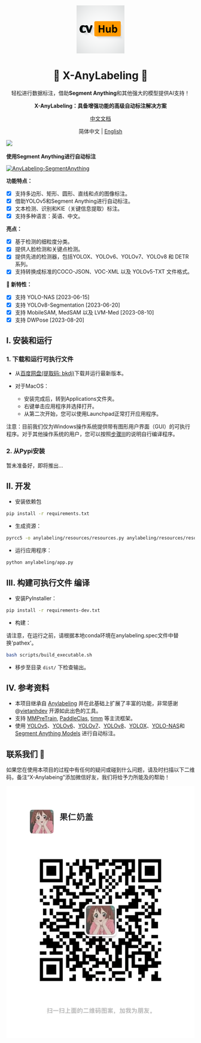 <p align="center">
  <img alt="X-AnyLabeling" style="width: 128px; max-width: 100%; height: auto;" src="https://github.com/CVHub520/Resources/blob/main/X-Anylabeling/logo.png"/>
  <h1 align="center"> 💫 X-AnyLabeling 💫</h1>
  <p align="center">轻松进行数据标注，借助<b>Segment Anything</b>和其他强大的模型提供AI支持！</p>
  <p align="center"><b>X-AnyLabeling：具备增强功能的高级自动标注解决方案</b></p>
</p>

<div align="center">


[中文文档](https://mp.weixin.qq.com/s/Fi7i4kw0n_QsA7AgmtP-JQ)

简体中文 | [English](README.md)

</div>

![](https://user-images.githubusercontent.com/18329471/234640541-a6a65fbc-d7a5-4ec3-9b65-55305b01a7aa.png)


**使用Segment Anything进行自动标注**

<a href="https://b23.tv/AcwX0Gx">
  <img style="width: 800px; margin-left: auto; margin-right: auto; display: block;" alt="AnyLabeling-SegmentAnything" src="https://github.com/CVHub520/Resources/blob/main/X-Anylabeling/demo.gif"/>
</a>


**功能特点：**

- [x] 支持多边形、矩形、圆形、直线和点的图像标注。
- [x] 借助YOLOv5和Segment Anything进行自动标注。
- [x] 文本检测、识别和KIE（关键信息提取）标注。
- [x] 支持多种语言：英语、中文。

**亮点：**

- [x] 基于检测的细粒度分类。
- [x] 提供人脸检测和关键点检测。
- [x] 提供先进的检测器，包括YOLOX、YOLOv6、YOLOv7、YOLOv8 和 DETR 系列。
- [x] 支持转换成标准的COCO-JSON、VOC-XML 以及 YOLOv5-TXT 文件格式。

**🚀 新特性：**

- [x] 支持 YOLO-NAS [2023-06-15]
- [x] 支持 YOLOv8-Segmentation [2023-06-20]
- [x] 支持 MobileSAM, MedSAM 以及 LVM-Med [2023-08-10]
- [x] 支持 DWPose [2023-08-20]

## I. 安装和运行

### 1. 下载和运行可执行文件

- 从[百度网盘(提取码: bkdj)](https://pan.baidu.com/s/1cJeRE2wdiYDy05pb5_JqYQ?pwd=bkdj)下载并运行最新版本。

- 对于MacOS：
  - 安装完成后，转到Applications文件夹。
  - 右键单击应用程序并选择打开。
  - 从第二次开始，您可以使用Launchpad正常打开应用程序。

注意：目前我们仅为Windows操作系统提供带有图形用户界面（GUI）的可执行程序。对于其他操作系统的用户，您可以按照[步骤Ⅲ](#build)的说明自行编译程序。

### 2. 从Pypi安装

暂未准备好，即将推出...


## II. 开发

- 安装依赖包

```bash
pip install -r requirements.txt
```

- 生成资源：

```bash
pyrcc5 -o anylabeling/resources/resources.py anylabeling/resources/resources.qrc
```

- 运行应用程序：

```bash
python anylabeling/app.py
```

## III. 构建可执行文件 <span id="build">编译</span>

- 安装PyInstaller：

```bash
pip install -r requirements-dev.txt
```

- 构建：

请注意，在运行之前，请根据本地conda环境在anylabeling.spec文件中替换'pathex'。

```bash
bash scripts/build_executable.sh
```

- 移步至目录 `dist/` 下检查输出。


## IV. 参考资料

- 本项目继承自 [Anylabeling](https://github.com/vietanhdev/anylabeling) 并在此基础上扩展了丰富的功能，非常感谢 @[vietanhdev](https://github.com/vietanhdev) 开源如此出色的工具。
- 支持 [MMPreTrain](https://github.com/open-mmlab/mmpretrain), [PaddleClas](https://github.com/PaddlePaddle/PaddleClas), [timm](https://github.com/huggingface/pytorch-image-models) 等主流框架。
- 使用 [YOLOv5](https://github.com/ultralytics/yolov5)、[YOLOv6](https://github.com/meituan/YOLOv6)、[YOLOv7](https://github.com/WongKinYiu/yolov7)、[YOLOv8](https://github.com/ultralytics/ultralytics)、[YOLOX](https://github.com/Megvii-BaseDetection/YOLOX)、[YOLO-NAS](https://github.com/Deci-AI/super-gradients)和[Segment Anything Models](https://segment-anything.com/) 进行自动标注。


## 联系我们 👋

如果您在使用本项目的过程中有任何的疑问或碰到什么问题，请及时扫描以下二维码，备注“X-Anylabeing”添加微信好友，我们将给予力所能及的帮助！


![](https://github.com/CVHub520/Resources/blob/main/X-Anylabeling/Wechat.jpg)
